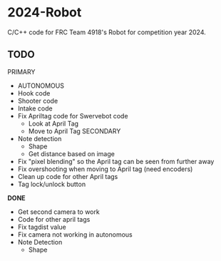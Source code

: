 # 2024-Robot
C/C++ code for FRC Team 4918's Robot for competition year 2024.

## TODO
PRIMARY
- AUTONOMOUS
- Hook code
- Shooter code
- Intake code
- Fix Apriltag code for Swervebot code
  - Look at April Tag
  - Move to April Tag
SECONDARY
- Note detection
  - Shape
  - Get distance based on image
- Fix "pixel blending" so the April tag can be seen from further away
- Fix overshooting when moving to April tag (need encoders)
- Clean up code for other April tags
- Tag lock/unlock button
 
  
**DONE**
- Get second camera to work
- Code for other april tags
- Fix tagdist value
- Fix camera not working in autonomous
- Note Detection
  - Shape
